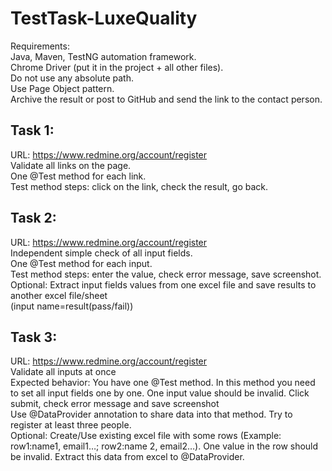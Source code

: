 # TestTask-LuxeQuality
Requirements:  
Java, Maven, TestNG automation framework.  
Chrome Driver (put it in the project + all other files).  
Do not use any absolute path.  
Use Page Object pattern.  
Archive the result or post to GitHub and send the link to the contact person.  
## Task 1:
URL: https://www.redmine.org/account/register  
Validate all links on the page.  
One @Test method for each link.  
Test method steps: click on the link, check the result, go back.  
## Task 2:
URL: https://www.redmine.org/account/register  
Independent simple check of all input fields.  
One @Test method for each input.  
Test method steps: enter the value, check error message, save screenshot.  
Optional: Extract input fields values from one excel file and save results to another excel file/sheet  
(input name=result(pass/fail))  
## Task 3:
URL: https://www.redmine.org/account/register  
Validate all inputs at once  
Expected behavior: You have one @Test method. In this method you need to set all input fields one by one. One input value should be invalid. Click submit, check error message and save screenshot  
Use @DataProvider annotation to share data into that method. Try to register at least three people.  
Optional: Create/Use existing excel file with some rows (Example: row1:name1, email1…; row2:name 2, email2…). One value in the row should be invalid. Extract this data from excel to @DataProvider.  
